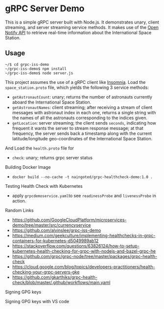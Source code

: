 # gRPC Server Demo

This is a simple gRPC server built with Node.js. It demonstrates unary, client streaming, and server streaming service methods. It makes use of the [Open Notify API](http://open-notify.org/) to retrieve real-time information about the International Space Station.

## Usage

```
~/$ cd grpc-iss-demo
~/grpc-iss-demo$ npm install
~/grpc-iss-demo$ node server.js
```

This project assumes the use of a gRPC client like [Insomnia](https://insomnia.rest/). Load the `space_station.proto` file, which yields the following 3 service methods:

- `getAstronautCount`: unary; returns the number of astronauts currently aboard the International Space Station.
- `getAstronautNames`: client streaming; after receiving a stream of client messages with astronaut index in each one, returns a single string with the names of all the astronauts corresponding to the indices given.
- `getLocation`: server streaming; the client sends `seconds`, indicating how frequent it wants the server to stream response message; at that frequency, the server sends back a timestamp along with the current latitude/longitude geo-coordinates of the International Space Station.

And Load the `health.proto` file for

- `check`: unary; returns grpc server status

Building Docker Image

- `docker build --no-cache -t naingoted/grpc-healthcheck-demo:1.0 .`

Testing Health Check with Kubernetes

- apply `grpcdemoservice.yaml`to see `readinessProbe` and `livenessProbe` in action.

Random Links

- https://github.com/GoogleCloudPlatform/microservices-demo/tree/master/src/currencyservice
- https://github.com/alvinslee/grpc-iss-demo
- https://medium.com/geekculture/implementing-healthchecks-in-grpc-containers-for-kubernetes-d5049989ab12
- https://stackoverflow.com/questions/63826124/how-to-setup-kubernetes-health-checking-for-grpc-with-nodejs-and-bazel-grpc-he
- https://github.com/grpc/grpc-node/tree/master/packages/grpc-health-check
- https://cloud.google.com/blog/topics/developers-practitioners/health-checking-your-grpc-servers-gke
- https://github.com/gkarthiks/grpc-health-check/blob/master/.github/workflows/main.yaml

Signing GPG keys

Signing GPG keys with VS code
